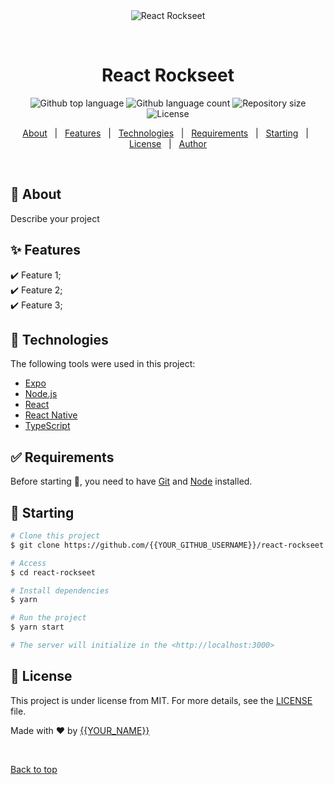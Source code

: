 <div align="center" id="top"> 
  <img src="./.github/app.gif" alt="React Rockseet" />

  &#xa0;

  <!-- <a href="https://reactrockseet.netlify.app">Demo</a> -->
</div>

<h1 align="center">React Rockseet</h1>

<p align="center">
  <img alt="Github top language" src="https://img.shields.io/github/languages/top/{{YOUR_GITHUB_USERNAME}}/react-rockseet?color=56BEB8">

  <img alt="Github language count" src="https://img.shields.io/github/languages/count/{{YOUR_GITHUB_USERNAME}}/react-rockseet?color=56BEB8">

  <img alt="Repository size" src="https://img.shields.io/github/repo-size/{{YOUR_GITHUB_USERNAME}}/react-rockseet?color=56BEB8">

  <img alt="License" src="https://img.shields.io/github/license/{{YOUR_GITHUB_USERNAME}}/react-rockseet?color=56BEB8">

  <!-- <img alt="Github issues" src="https://img.shields.io/github/issues/{{YOUR_GITHUB_USERNAME}}/react-rockseet?color=56BEB8" /> -->

  <!-- <img alt="Github forks" src="https://img.shields.io/github/forks/{{YOUR_GITHUB_USERNAME}}/react-rockseet?color=56BEB8" /> -->

  <!-- <img alt="Github stars" src="https://img.shields.io/github/stars/{{YOUR_GITHUB_USERNAME}}/react-rockseet?color=56BEB8" /> -->
</p>

<!-- Status -->

<!-- <h4 align="center"> 
	🚧  React Rockseet 🚀 Under construction...  🚧
</h4> 

<hr> -->

<p align="center">
  <a href="#dart-about">About</a> &#xa0; | &#xa0; 
  <a href="#sparkles-features">Features</a> &#xa0; | &#xa0;
  <a href="#rocket-technologies">Technologies</a> &#xa0; | &#xa0;
  <a href="#white_check_mark-requirements">Requirements</a> &#xa0; | &#xa0;
  <a href="#checkered_flag-starting">Starting</a> &#xa0; | &#xa0;
  <a href="#memo-license">License</a> &#xa0; | &#xa0;
  <a href="https://github.com/{{YOUR_GITHUB_USERNAME}}" target="_blank">Author</a>
</p>

<br>

## :dart: About ##

Describe your project

## :sparkles: Features ##

:heavy_check_mark: Feature 1;\
:heavy_check_mark: Feature 2;\
:heavy_check_mark: Feature 3;

## :rocket: Technologies ##

The following tools were used in this project:

- [Expo](https://expo.io/)
- [Node.js](https://nodejs.org/en/)
- [React](https://pt-br.reactjs.org/)
- [React Native](https://reactnative.dev/)
- [TypeScript](https://www.typescriptlang.org/)

## :white_check_mark: Requirements ##

Before starting :checkered_flag:, you need to have [Git](https://git-scm.com) and [Node](https://nodejs.org/en/) installed.

## :checkered_flag: Starting ##

```bash
# Clone this project
$ git clone https://github.com/{{YOUR_GITHUB_USERNAME}}/react-rockseet

# Access
$ cd react-rockseet

# Install dependencies
$ yarn

# Run the project
$ yarn start

# The server will initialize in the <http://localhost:3000>
```

## :memo: License ##

This project is under license from MIT. For more details, see the [LICENSE](LICENSE.md) file.


Made with :heart: by <a href="https://github.com/{{YOUR_GITHUB_USERNAME}}" target="_blank">{{YOUR_NAME}}</a>

&#xa0;

<a href="#top">Back to top</a>
